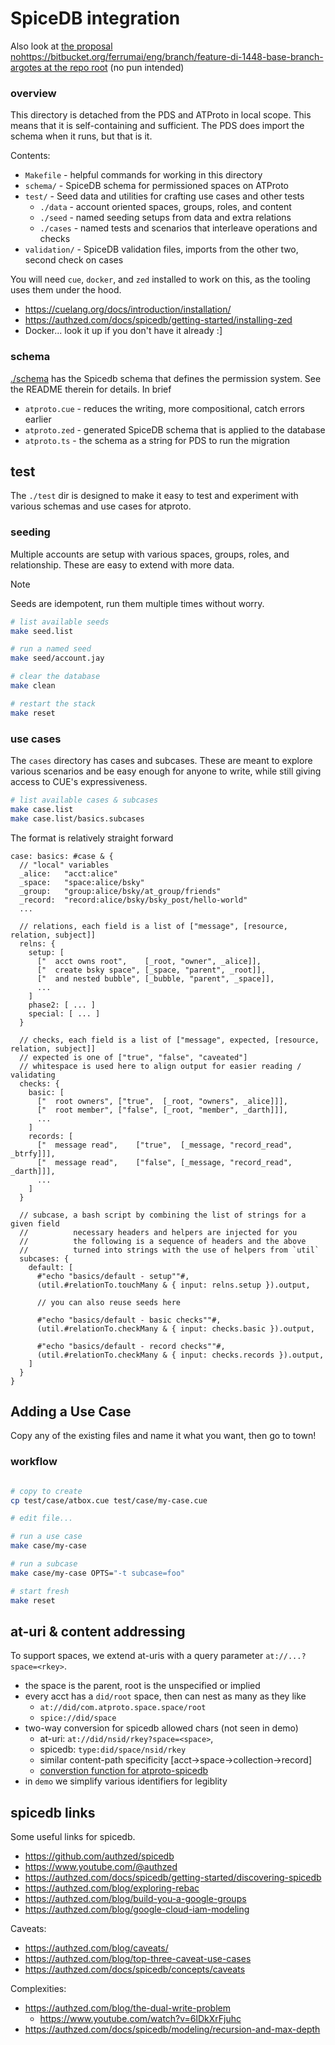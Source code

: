 # SpiceDB integration

Also look at [the proposal nohttps://bitbucket.org/ferrumai/eng/branch/feature-di-1448-base-branch-argotes at the repo root](/proposal.md) (no pun intended)

### overview

This directory is detached from the PDS and ATProto in local scope.
This means that it is self-containing and sufficient.
The PDS does import the schema when it runs, but that is it.

Contents:

- `Makefile` - helpful commands for working in this directory
- `schema/` - SpiceDB schema for permissioned spaces on ATProto
- `test/` - Seed data and utilities for crafting use cases and other tests
  - `./data` - account oriented spaces, groups, roles, and content
  - `./seed` - named seeding setups from data and extra relations
  - `./cases` - named tests and scenarios that interleave operations and checks
- `validation/` - SpiceDB validation files, imports from the other two, second check on cases


You will need `cue`, `docker`, and `zed` installed to work on this,
as the tooling uses them under the hood.

- https://cuelang.org/docs/introduction/installation/
- https://authzed.com/docs/spicedb/getting-started/installing-zed
- Docker... look it up if you don't have it already :]

### schema

[./schema](./schema) has the Spicedb schema that defines the permission system.
See the README therein for details. In brief

- `atproto.cue` - reduces the writing, more compositional, catch errors earlier
- `atproto.zed` - generated SpiceDB schema that is applied to the database
- `atproto.ts`  - the schema as a string for PDS to run the migration


## test

The `./test` dir is designed to make it easy to test
and experiment with various schemas and use cases for atproto.


### seeding

Multiple accounts are setup with various
spaces, groups, roles, and relationship.
These are easy to extend with more data.

> [!NOTE]
> Seeds are idempotent, run them multiple times without worry.

```sh
# list available seeds
make seed.list

# run a named seed
make seed/account.jay

# clear the database
make clean

# restart the stack
make reset
```

### use cases

The `cases` directory has cases and subcases.
These are meant to explore various scenarios
and be easy enough for anyone to write,
while still giving access to CUE's expressiveness.

```sh
# list available cases & subcases
make case.list
make case.list/basics.subcases
```

The format is relatively straight forward

```cue
case: basics: #case & {
  // "local" variables
  _alice:   "acct:alice"
  _space:   "space:alice/bsky"
  _group:   "group:alice/bsky/at_group/friends"
  _record:  "record:alice/bsky/bsky_post/hello-world"
  ...

  // relations, each field is a list of ["message", [resource, relation, subject]]
  relns: {
    setup: [
      ["  acct owns root",    [_root, "owner", _alice]],
      ["  create bsky space", [_space, "parent", _root]],
      ["  and nested bubble", [_bubble, "parent", _space]],
      ...
    ]
    phase2: [ ... ]
    special: [ ... ]
  }

  // checks, each field is a list of ["message", expected, [resource, relation, subject]]
  // expected is one of ["true", "false", "caveated"]
  // whitespace is used here to align output for easier reading / validating
  checks: {
    basic: [
      ["  root owners", ["true",  [_root, "owners", _alice]]],
      ["  root member", ["false", [_root, "member", _darth]]],
      ...
    ]
    records: [
      ["  message read",    ["true",  [_message, "record_read",   _btrfy]]],
      ["  message read",    ["false", [_message, "record_read",   _darth]]],
      ...
    ]
  }

  // subcase, a bash script by combining the list of strings for a given field
  //          necessary headers and helpers are injected for you
  //          the following is a sequence of headers and the above
  //          turned into strings with the use of helpers from `util`
  subcases: {
    default: [
      #"echo "basics/default - setup""#,
      (util.#relationTo.touchMany & { input: relns.setup }).output,

      // you can also reuse seeds here

      #"echo "basics/default - basic checks""#,
      (util.#relationTo.checkMany & { input: checks.basic }).output,

      #"echo "basics/default - record checks""#,
      (util.#relationTo.checkMany & { input: checks.records }).output,
    ]
  }
}
```

## Adding a Use Case

Copy any of the existing files and name it what you want, then go to town!

### workflow

```sh

# copy to create
cp test/case/atbox.cue test/case/my-case.cue

# edit file...

# run a use case
make case/my-case

# run a subcase
make case/my-case OPTS="-t subcase=foo"

# start fresh
make reset

```

## at-uri & content addressing

To support spaces, we extend at-uris with a query parameter `at://...?space=<rkey>`.
- the space is the parent, root is the unspecified or implied
- every acct has a `did/root` space, then can nest as many as they like
  - `at://did/com.atproto.space.space/root`
  - `spice://did/space`
- two-way conversion for spicedb allowed chars (not seen in demo)
  - at-uri: `at://did/nsid/rkey?space=<space>`,
  - spicedb: `type:did/space/nsid/rkey`
  - similar content-path specificity [acct->space->collection->record]
  - [converstion function for atproto-spicedb](/packages/pds/src/space/format.ts)
- in `demo` we simplify various identifiers for legiblity


## spicedb links

Some useful links for spicedb.

- https://github.com/authzed/spicedb
- https://www.youtube.com/@authzed
- https://authzed.com/docs/spicedb/getting-started/discovering-spicedb
- https://authzed.com/blog/exploring-rebac
- https://authzed.com/blog/build-you-a-google-groups
- https://authzed.com/blog/google-cloud-iam-modeling

Caveats:

- https://authzed.com/blog/caveats/
- https://authzed.com/blog/top-three-caveat-use-cases
- https://authzed.com/docs/spicedb/concepts/caveats

Complexities:

- https://authzed.com/blog/the-dual-write-problem
  - https://www.youtube.com/watch?v=6lDkXrFjuhc
- https://authzed.com/docs/spicedb/modeling/recursion-and-max-depth

